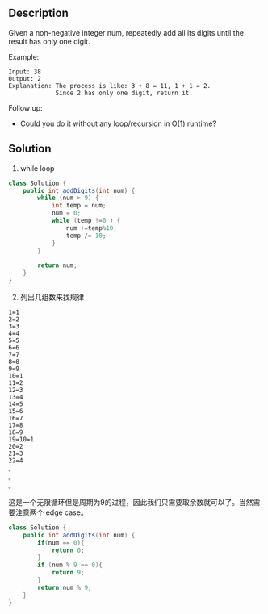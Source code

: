 ## Description

Given a non-negative integer num, repeatedly add all its digits until the result has only one digit.

Example:
```
Input: 38
Output: 2 
Explanation: The process is like: 3 + 8 = 11, 1 + 1 = 2. 
             Since 2 has only one digit, return it.
```
Follow up:
- Could you do it without any loop/recursion in O(1) runtime?

## Solution

1. while loop

```java
class Solution {
    public int addDigits(int num) {
        while (num > 9) {
            int temp = num;
            num = 0;
            while (temp !=0 ) {
                num +=temp%10;
                temp /= 10;
            }
        }
        
        return num;
    }
}
```

2. 列出几组数来找规律
```
1=1
2=2
3=3
4=4
5=5
6=6
7=7
8=8
9=9
10=1
11=2
12=3
13=4
14=5
15=6
16=7
17=8
18=9
19=10=1
20=2
21=3
22=4
。
。
。

```

这是一个无限循环但是周期为9的过程，因此我们只需要取余数就可以了。当然需要注意两个 edge case。

```java
class Solution {
    public int addDigits(int num) {
        if(num == 0){
            return 0;
        }
        if (num % 9 == 0){
            return 9;
        }
        return num % 9;
    }
}
```
